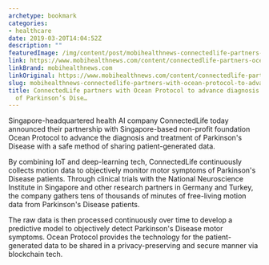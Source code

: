 ```yaml
---
archetype: bookmark
categories:
- healthcare
date: 2019-03-20T14:04:52Z
description: ""
featuredImage: /img/content/post/mobihealthnews-connectedlife-partners-with-ocean-protocol-to-advance-diagnosis-and-treatment-of-parkinson-s-dise.jpg
link: https://www.mobihealthnews.com/content/connectedlife-partners-ocean-protocol-advance-diagnosis-and-treatment-parkinson%E2%80%99s-disease
linkBrand: mobihealthnews.com
linkOriginal: https://www.mobihealthnews.com/content/connectedlife-partners-ocean-protocol-advance-diagnosis-and-treatment-parkinson%E2%80%99s-disease
slug: mobihealthnews-connectedlife-partners-with-ocean-protocol-to-advance-diagnosis-and-treatment-of-parkinson-s-dise
title: ConnectedLife partners with Ocean Protocol to advance diagnosis and treatment
  of Parkinson’s Dise…
---
```

Singapore-headquartered health AI company ConnectedLife today announced their partnership with Singapore-based non-profit foundation Ocean Protocol to advance the diagnosis and treatment of Parkinson's Disease with a safe method of sharing patient-generated data.

By combining IoT and deep-learning tech, ConnectedLife continuously collects motion data to objectively monitor motor symptoms of Parkinson's Disease patients. Through clinical trials with the National Neuroscience Institute in Singapore and other research partners in Germany and Turkey, the company gathers tens of thousands of minutes of free-living motion data from Parkinson's Disease patients.

The raw data is then processed continuously over time to develop a predictive model to objectively detect Parkinson's Disease motor symptoms. Ocean Protocol provides the technology for the patient-generated data to be shared in a privacy-preserving and secure manner via blockchain tech.

